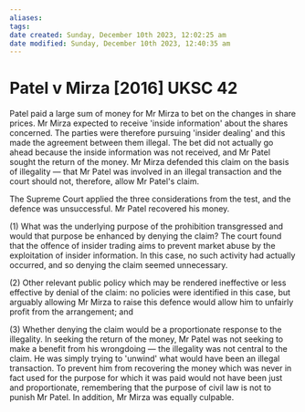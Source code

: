 ```yaml
---
aliases: 
tags: 
date created: Sunday, December 10th 2023, 12:02:25 am
date modified: Sunday, December 10th 2023, 12:40:35 am
---
```


# Patel v Mirza [2016] UKSC 42

Patel paid a large sum of money for Mr Mirza to bet on the changes in share prices. Mr Mirza expected to receive 'inside information' about the shares concerned. The parties were therefore pursuing 'insider dealing' and this made the agreement between them illegal. The bet did not actually go ahead because the inside information was not received, and Mr Patel sought the return of the money. Mr Mirza defended this claim on the basis of illegality — that Mr Patel was involved in an illegal transaction and the court should not, therefore, allow Mr Patel's claim.

The Supreme Court applied the three considerations from the test, and the defence was unsuccessful. Mr Patel recovered his money.

(1) What was the underlying purpose of the prohibition transgressed and would that purpose be enhanced by denying the claim? The court found that the offence of insider trading aims to prevent market abuse by the exploitation of insider information. In this case, no such activity had actually occurred, and so denying the claim seemed unnecessary.

(2) Other relevant public policy which may be rendered ineffective or less effective by denial of the claim: no policies were identified in this case, but arguably allowing Mr Mirza to raise this defence would allow him to unfairly profit from the arrangement; and

(3) Whether denying the claim would be a proportionate response to the illegality. In seeking the return of the money, Mr Patel was not seeking to make a benefit from his wrongdoing — the illegality was not central to the claim. He was simply trying to 'unwind' what would have been an illegal transaction. To prevent him from recovering the money which was never in fact used for the purpose for which it was paid would not have been just and proportionate, remembering that the purpose of civil law is not to punish Mr Patel. In addition, Mr Mirza was equally culpable.

